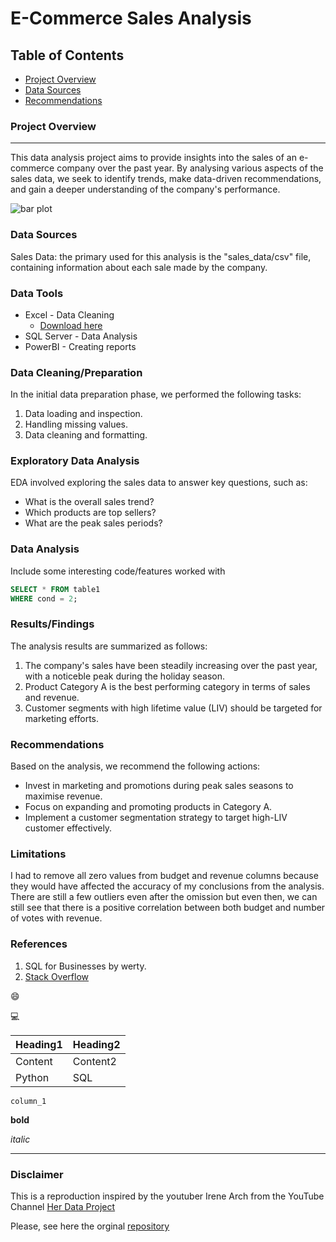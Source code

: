 # E-Commerce Sales Analysis

## Table of Contents

- [Project Overview](#project-overview)
- [Data Sources](#data-sources)
- [Recommendations](#recommendations)

### Project Overview
---

This data analysis project aims to provide insights into the sales of an e-commerce company over the past year. By analysing various aspects of the sales data, we seek to identify trends, make data-driven recommendations, and gain a deeper understanding of the company's performance.

![bar plot](https://github.com/tomthescientist3001/replica_youtuber_0001/assets/161260467/13ae6fa0-1b86-4f5e-86a7-ca15f7b343f1)


### Data Sources

Sales Data: the primary used for this analysis is the "sales_data/csv" file, containing information about each sale made by the company.

### Data Tools

- Excel - Data Cleaning
  - [Download here](https://microsoft.com)
- SQL Server - Data Analysis
- PowerBI - Creating reports



### Data Cleaning/Preparation

In the initial data preparation phase, we performed the following tasks:
1. Data loading and inspection.
2. Handling missing values.
3. Data cleaning and formatting.

### Exploratory Data Analysis

EDA involved exploring the sales data to answer key questions, such as:

- What is the overall sales trend?
- Which products are top sellers?
- What are the peak sales periods?

### Data Analysis

Include some interesting code/features worked with

```sql
SELECT * FROM table1
WHERE cond = 2;
```

### Results/Findings

The analysis results are summarized as follows:
1. The company's sales have been steadily increasing over the past year, with a noticeble peak during the holiday season.
2. Product Category A is the best performing category in terms of sales and revenue.
3. Customer segments with high lifetime value (LIV) should be targeted for marketing efforts.

### Recommendations

Based on the analysis, we recommend the following actions:
- Invest in marketing and promotions during peak sales seasons to maximise revenue.
- Focus on expanding and promoting products in Category A.
- Implement a customer segmentation strategy to target high-LIV customer effectively.

### Limitations

I had to remove all zero values from budget and revenue columns because they would have affected the accuracy of my conclusions from the analysis. There are still a few outliers even after the omission but even then, we can still see that there is a positive correlation between both budget and number of votes with revenue.

### References

1. SQL for Businesses by werty.
2. [Stack Overflow](https://stack.com)

😄

💻

|Heading1|Heading2|
|--------|--------|
|Content|Content2|
|Python|SQL|

`column_1`

**bold**

*italic*

---
### Disclaimer

This is a reproduction inspired by the youtuber Irene Arch  from the YouTube Channel [Her Data Project](https://youtu.be/0N9xekdKCwk?si=j101WvmVot7zvaYu)

Please, see here the orginal [repository](https://github.com/Irene-arch/Documenting_Example)






